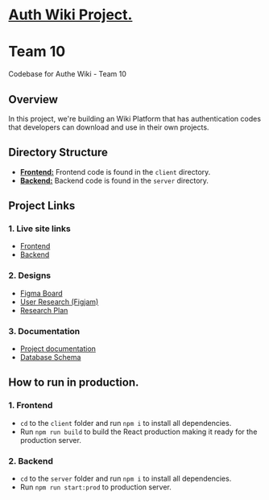# [Auth Wiki Project.](http://authwikiteam10.zurifordummies.com)
# Team 10
Codebase for Authe Wiki - Team 10
<br>

## Overview
In this project, we're building an Wiki Platform that has authentication codes that developers can download and use in their own projects. 

## Directory Structure
- **[Frontend:](https://github.com/zuri-training/auth_wiki_team_10/tree/dev/client)** Frontend code is found in the `client` directory.
- **[Backend:](https://github.com/zuri-training/auth_wiki_team_10/tree/dev/server)** Backend code is found in the `server` directory.

## Project Links
### 1. Live site links
- [Frontend](https://team-10-auth-wiki.herokuapp.com/)
- [Backend](https://auth-wiki-team10.herokuapp.com/)
### 2. Designs
- [Figma Board](https://www.figma.com/file/rim5Uin1lkaLl0JD5rhcf5/Zuri-Project-File)
- [User Research (Figjam)](https://www.figma.com/file/S2PHA3zmeX0YrjdURVvc1T/User-Flow-and-Persona?node-id=0%3A1) 
- [Research Plan](https://docs.google.com/document/u/0/d/1YRUBBkxGBJi_lNgeBntg_zOmapn0gqi5e-P8YZ8k3ak/mobilebasic)
### 3. Documentation
- [Project documentation](https://docs.google.com/document/d/1vswXvU9SjDjTG-34QuhMQ_pX05lj7TdO/edit#heading=h.svoqst64okpq)
- [Database Schema](https://docs.google.com/spreadsheets/d/1Tn5aYu6MFRDppOPCk2VuhTilhq3aTgEXK4bIwFi9drk/edit#gid=0)

## How to run in production.
### 1. Frontend
- `cd` to the `client` folder and run `npm i` to install all dependencies.
- Run `npm run build` to build the React production making it ready for the production server.

### 2. Backend
- `cd` to the `server` folder and run `npm i` to install all dependencies.
- Run `npm run start:prod` to production server.
